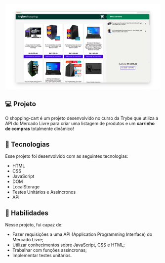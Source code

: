 <p align="center">
  <img alt="to.do" title="to.do" src="https://github.com/thiagodanobrega/shopping-cart/blob/master/mockup.png?raw=true" width="900px" />
</p>

## 💻 Projeto

O shopping-cart é um projeto desenvolvido no curso da Trybe que utiliza a API do Mercado Livre para criar uma listagem de produtos e um **carrinho de compras** totalmente dinâmico!

## 🚀 Tecnologias

Esse projeto foi desenvolvido com as seguintes tecnologias:

- HTML
- CSS
- JavaScript
- DOM
- LocalStorage
- Testes Unitários e Assíncronos
- API

## 📌 Habilidades

Nesse projeto, fui capaz de:

- Fazer requisições a uma API (Application Programming Interface) do Mercado Livre;
- Utilizar conhecimentos sobre JavaScript, CSS e HTML;
- Trabalhar com funções assíncronas;
- Implementar testes unitários.
